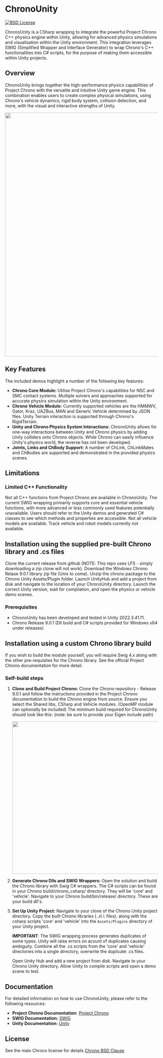 # ChronoUnity
[![BSD License](http://www.projectchrono.org/assets/logos/chrono-bsd.svg)](https://projectchrono.org/license-chrono.txt)

ChronoUnity is a CSharp wrapping to integrate the powerful Project Chrono C++ physics engine within Unity, allowing for advanced physics simulations and visualisation within the Unity environment. This integration leverages SWIG (Simplified Wrapper and Interface Generator) to wrap Chrono's C++ functionalities into C# scripts, for the purpose of making them accessible within Unity projects.

## Overview

ChronoUnity brings together the high-performance physics capabilities of Project Chrono with the versatile and intuitive Unity game engine. This combination enables users to create complex physical simulations, using Chrono's vehicle dynamics, rigid body system, collision detection, and more, with the visual and interactive strengths of Unity.

<img src="https://github.com/user-attachments/assets/049b9d70-5131-43a0-b71b-396a477c0f92" width="800">


## Key Features
  The included demos highlight a number of the following key features:
- **Chrono Core Module:** Utilise Project Chrono's capabilities for NSC and SMC contact systems. Multiple solvers and approaches supported for accurate physics simulation within the Unity environment.
- **Chrono Vehicle Module:** Currently supported vehicles are the HMMWV, Gator, Kraz, UAZBus, MAN and Generic Vehicle determined by JSON files. Unity Terrain interaction is supported through Chrono's RigidTerrain.
- **Unity and Chrono Physics System Interactions:** ChronoUnity allows for one-way interactions between Unity and Chrono physics by adding Unity colliders onto Chrono objects. While Chrono can easily influence Unity's physics world, the reverse has not been developed.
- **Joints, Links and ChBody Support:** A number of ChLink, ChLinkMates and ChBodies are supported and demonstrated in the provided physics scenes.

## Limitations

### Limited C++ Functionality

Not all C++ functions from Project Chrono are available in ChronoUnity. The current SWIG wrapping primarily supports core and essential vehicle functions, with more advanced or less commonly used features potentially unavailable. Users should refer to the Unity demos and generated C# classes to see which methods and properties are accessible. Not all vehicle models are available. Track vehicle and robot models currently not available.

## Installation using the supplied pre-built Chrono library and .cs files

Clone the current release from github (NOTE: This repo uses LFS - simply downloading a zip clone will not work).
Download the Windows Chrono Relase 9.0.1 library zip file (Unix to come).
Unzip the chrono package to the Chrono Unity Assets/Plugin folder.
Launch UnityHub and add a project from disk and navigate to the location of your ChronoUnity directory.
Launch the correct Unity version, wait for compilation, and open the physics or vehicle demo scenes.

### Prerequisites

- ChronoUnity has been developed and tested in Unity 2022.3.41.f1.
- Chrono Release 9.0.1 (Dll build and C# scripts provided for Windows x64 under releases)

## Installation using a custom Chrono library build

If you wish to build the module yourself, you will require Swig 4.x along with the other pre-requisites for the Chrono library. See the official Project Chrono documentation for more detail.

### Self-build steps

1. **Clone and Build Project Chrono:**
   Clone the Chrono repository - Release 9.0.1 and follow the instructions provided in the Project Chrono documentation to build the Chrono engine from source.
   Ensure you select the Shared libs, CSharp and Vehicle modules. (OpenMP module can optionally be included)
   The minimum build required for ChronoUnity should look like this: (note: be sure to provide your Eigen include path)
   
   <img src="https://github.com/user-attachments/assets/5ca00563-4c31-4e22-842b-42a34e18dbb4" width="500">

3. **Generate Chrono Dlls and SWIG Wrappers:**
   Open the solution and build the Chrono library with Swig C# wrappers.
   The C# scripts can be found in your Chrono build/chrono_csharp/ directory. They will be 'core' and 'vehicle'.
   Navigate to your Chrono build/bin/release/ directory. These are your build dll's.

5. **Set Up Unity Project:**
   Navigate to your clone of the Chrono Unity project directory.
   Copy the built Chrono libraries (`.dll` files), along with the csharp scripts 'core' and 'vehicle' into the `Assets/Plugins` directory of your Unity project.

   **IMPORTANT**: The SWIG wrapping process generates duplicates of some types. Unity will raise errors on acount of duplicates causing ambiguity. Combine all the .cs scripts from the 'core' and 'vehicle' directories into a single directory, overwrite the duplicate .cs files.
    
   Open Unity Hub and add a new project from disk. Navigate to your Chrono Unity directory. Allow Unity to compile scripts and open a demo scene to test.

## Documentation

For detailed information on how to use ChronoUnity, please refer to the following resources:

- **Project Chrono Documentation:** [Project Chrono](https://projectchrono.org/)
- **SWIG Documentation:** [SWIG](http://www.swig.org/)
- **Unity Documentation:** [Unity](https://docs.unity3d.com/)

## License

See the main Chrono license for details [Chrono BSD Clause](https://github.com/projectchrono/chrono?tab=BSD-3-Clause-1-ov-file)

